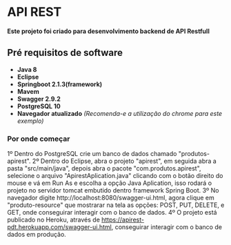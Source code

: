 # API REST
**Este projeto foi criado para desenvolvimento backend de API Restfull**

## Pré requisitos de software
* **Java 8**
* **Eclipse**
* **Springboot 2.1.3(framework)**
* **Mavem**
* **Swagger 2.9.2**
* **PostgreSQL 10**
* **Navegador atualizado** *(Recomenda-e a utilização do chrome para este exemplo)*

### Por onde começar
1º Dentro do PostgreSQL crie um banco de dados chamado "produtos-apirest".
2º Dentro do Eclipse, abra o projeto "apirest", em seguida abra a pasta "src/main/java", depois abra o pacote "com.produtos.apirest", selecione o arquivo "ApirestAplication.java" clicando com o botão direito do mouse e vá em Run As e escolha a opção Java Aplication, isso rodará o projeto no servidor tomcat embutido dentro framework Spring Boot.
3º No navegador digite http://localhost:8080/swagger-ui.html, agora clique em "produto-resource" que mostrarar na tela as opções: POST, PUT, DELETE, e GET, onde conseguirar interagir com o banco de dados.
4º O projeto está publicado no Heroku, através de https://apirest-pdt.herokuapp.com/swagger-ui.html, conseguirar interagir com o banco de dados em produção. 